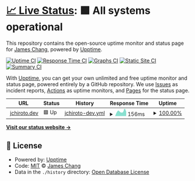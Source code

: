 # [📈 Live Status](https://status.jchiroto.dev): <!--live status--> **🟩 All systems operational**

This repository contains the open-source uptime monitor and status page for [James Chang](jchiroto.dev), powered by [Upptime](https://github.com/upptime/upptime).

[![Uptime CI](https://github.com/jc-hiroto/portfolio-upptime/workflows/Uptime%20CI/badge.svg)](https://github.com/jc-hiroto/portfolio-upptime/actions?query=workflow%3A%22Uptime+CI%22)
[![Response Time CI](https://github.com/jc-hiroto/portfolio-upptime/workflows/Response%20Time%20CI/badge.svg)](https://github.com/jc-hiroto/portfolio-upptime/actions?query=workflow%3A%22Response+Time+CI%22)
[![Graphs CI](https://github.com/jc-hiroto/portfolio-upptime/workflows/Graphs%20CI/badge.svg)](https://github.com/jc-hiroto/portfolio-upptime/actions?query=workflow%3A%22Graphs+CI%22)
[![Static Site CI](https://github.com/jc-hiroto/portfolio-upptime/workflows/Static%20Site%20CI/badge.svg)](https://github.com/jc-hiroto/portfolio-upptime/actions?query=workflow%3A%22Static+Site+CI%22)
[![Summary CI](https://github.com/jc-hiroto/portfolio-upptime/workflows/Summary%20CI/badge.svg)](https://github.com/jc-hiroto/portfolio-upptime/actions?query=workflow%3A%22Summary+CI%22)

With [Upptime](https://upptime.js.org), you can get your own unlimited and free uptime monitor and status page, powered entirely by a GitHub repository. We use [Issues](https://github.com/jc-hiroto/portfolio-upptime/issues) as incident reports, [Actions](https://github.com/jc-hiroto/portfolio-upptime/actions) as uptime monitors, and [Pages](https://status.jchiroto.dev) for the status page.

<!--start: status pages-->
<!-- This summary is generated by Upptime (https://github.com/upptime/upptime) -->
<!-- Do not edit this manually, your changes will be overwritten -->
<!-- prettier-ignore -->
| URL | Status | History | Response Time | Uptime |
| --- | ------ | ------- | ------------- | ------ |
| <img alt="" src="https://icons.duckduckgo.com/ip3/jchiroto.dev.ico" height="13"> [jchiroto.dev](https://jchiroto.dev) | 🟩 Up | [jchiroto-dev.yml](https://github.com/jc-hiroto/portfolio-upptime/commits/HEAD/history/jchiroto-dev.yml) | <details><summary><img alt="Response time graph" src="./graphs/jchiroto-dev/response-time-week.png" height="20"> 156ms</summary><br><a href="https://status.jchiroto.dev/history/jchiroto-dev"><img alt="Response time 236" src="https://img.shields.io/endpoint?url=https%3A%2F%2Fraw.githubusercontent.com%2Fjc-hiroto%2Fportfolio-upptime%2FHEAD%2Fapi%2Fjchiroto-dev%2Fresponse-time.json"></a><br><a href="https://status.jchiroto.dev/history/jchiroto-dev"><img alt="24-hour response time 146" src="https://img.shields.io/endpoint?url=https%3A%2F%2Fraw.githubusercontent.com%2Fjc-hiroto%2Fportfolio-upptime%2FHEAD%2Fapi%2Fjchiroto-dev%2Fresponse-time-day.json"></a><br><a href="https://status.jchiroto.dev/history/jchiroto-dev"><img alt="7-day response time 156" src="https://img.shields.io/endpoint?url=https%3A%2F%2Fraw.githubusercontent.com%2Fjc-hiroto%2Fportfolio-upptime%2FHEAD%2Fapi%2Fjchiroto-dev%2Fresponse-time-week.json"></a><br><a href="https://status.jchiroto.dev/history/jchiroto-dev"><img alt="30-day response time 155" src="https://img.shields.io/endpoint?url=https%3A%2F%2Fraw.githubusercontent.com%2Fjc-hiroto%2Fportfolio-upptime%2FHEAD%2Fapi%2Fjchiroto-dev%2Fresponse-time-month.json"></a><br><a href="https://status.jchiroto.dev/history/jchiroto-dev"><img alt="1-year response time 236" src="https://img.shields.io/endpoint?url=https%3A%2F%2Fraw.githubusercontent.com%2Fjc-hiroto%2Fportfolio-upptime%2FHEAD%2Fapi%2Fjchiroto-dev%2Fresponse-time-year.json"></a></details> | <details><summary><a href="https://status.jchiroto.dev/history/jchiroto-dev">100.00%</a></summary><a href="https://status.jchiroto.dev/history/jchiroto-dev"><img alt="All-time uptime 99.90%" src="https://img.shields.io/endpoint?url=https%3A%2F%2Fraw.githubusercontent.com%2Fjc-hiroto%2Fportfolio-upptime%2FHEAD%2Fapi%2Fjchiroto-dev%2Fuptime.json"></a><br><a href="https://status.jchiroto.dev/history/jchiroto-dev"><img alt="24-hour uptime 100.00%" src="https://img.shields.io/endpoint?url=https%3A%2F%2Fraw.githubusercontent.com%2Fjc-hiroto%2Fportfolio-upptime%2FHEAD%2Fapi%2Fjchiroto-dev%2Fuptime-day.json"></a><br><a href="https://status.jchiroto.dev/history/jchiroto-dev"><img alt="7-day uptime 100.00%" src="https://img.shields.io/endpoint?url=https%3A%2F%2Fraw.githubusercontent.com%2Fjc-hiroto%2Fportfolio-upptime%2FHEAD%2Fapi%2Fjchiroto-dev%2Fuptime-week.json"></a><br><a href="https://status.jchiroto.dev/history/jchiroto-dev"><img alt="30-day uptime 100.00%" src="https://img.shields.io/endpoint?url=https%3A%2F%2Fraw.githubusercontent.com%2Fjc-hiroto%2Fportfolio-upptime%2FHEAD%2Fapi%2Fjchiroto-dev%2Fuptime-month.json"></a><br><a href="https://status.jchiroto.dev/history/jchiroto-dev"><img alt="1-year uptime 99.90%" src="https://img.shields.io/endpoint?url=https%3A%2F%2Fraw.githubusercontent.com%2Fjc-hiroto%2Fportfolio-upptime%2FHEAD%2Fapi%2Fjchiroto-dev%2Fuptime-year.json"></a></details>

<!--end: status pages-->

[**Visit our status website →**](https://status.jchiroto.dev)

## 📄 License

- Powered by: [Upptime](https://github.com/upptime/upptime)
- Code: [MIT](./LICENSE) © [James Chang](jchiroto.dev)
- Data in the `./history` directory: [Open Database License](https://opendatacommons.org/licenses/odbl/1-0/)
